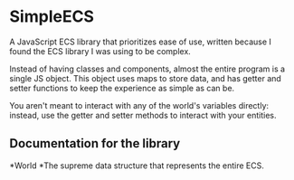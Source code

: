 # SimpleECS
A JavaScript ECS library that prioritizes ease of use, written because I found the ECS library I was using to be complex.

Instead of having classes and components, almost the entire program is a single JS object.
This object uses maps to store data, and has getter and setter functions to keep the experience as simple as can be.

You aren't meant to interact with any of the world's variables directly: instead, use the getter and setter methods to interact
with your entities.

## Documentation for the library

*World
  *The supreme data structure that represents the entire ECS.
